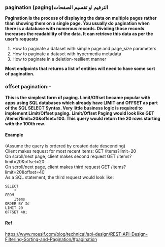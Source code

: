 ### pagination (paging)الترقيم او تقسيم الصفحات
**Pagination is the process of displaying the data on multiple pages rather than showing them on a single page. You usually do pagination when there is a database with numerous records. Dividing those records increases the readability of the data. It can retrieve this data as per the user's requests**
1. How to paginate a dataset with simple page and page_size parameters
2. How to paginate a dataset with hypermedia metadata
3. How to paginate in a deletion-resilient manner

**Most endpoints that returns a list of entities will need to have some sort of pagination.**

### offset pagination:-
**This is the simplest form of paging. Limit/Offset became popular with apps using SQL databases which already have LIMIT and OFFSET as part of the SQL SELECT Syntax. Very little business logic is required to implement Limit/Offset paging.**
**Limit/Offset Paging would look like GET /items?limit=20&offset=100. This query would return the 20 rows starting with the 100th row.**

#### Example
(Assume the query is ordered by created date descending)\
Client makes request for most recent items: GET /items?limit=20\
On scroll/next page, client makes second request GET /items?limit=20&offset=20\
On scroll/next page, client makes third request GET /items?limit=20&offset=40\
As a SQL statement, the third request would look like:
```
SELECT
    *
FROM
    Items
ORDER BY Id
LIMIT 20
OFFSET 40;
```
#### Ref
https://www.moesif.com/blog/technical/api-design/REST-API-Design-Filtering-Sorting-and-Pagination/#pagination